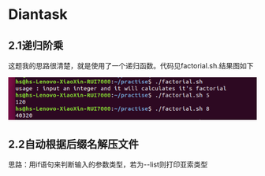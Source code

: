 # Diantask
## 2.1递归阶乘
这题我的思路很清楚，就是使用了一个递归函数。代码见factorial.sh.结果图如下

![result](https://github.com/Nevermore512/Diantask/blob/master/pictures/task2.1.png)

## 2.2自动根据后缀名解压文件
思路：用if语句来判断输入的参数类型，若为--list则打印亚索类型
